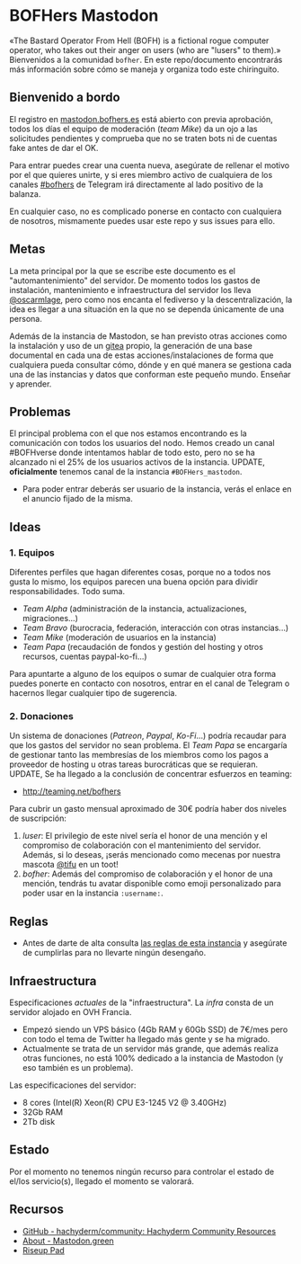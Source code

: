 # BOFHers Mastodon

«The Bastard Operator From Hell (BOFH) is a fictional rogue computer operator, who takes out their anger on users (who are "lusers" to them).» Bienvenidos a la comunidad `bofher`. En este repo/documento encontrarás más información sobre cómo se maneja y organiza todo este chiringuito.

## Bienvenido a bordo

El registro en [mastodon.bofhers.es](https://mastodon.bofhers.es) está abierto con previa aprobación, todos los días el equipo de moderación (*team Mike*) da un ojo a las solicitudes pendientes y comprueba que no se traten bots ni de cuentas fake antes de dar el OK.

Para entrar puedes crear una cuenta nueva, asegúrate de rellenar el motivo por el que quieres unirte, y si eres miembro activo de cualquiera de los canales [#bofhers](https://bofhers.es) de Telegram irá directamente al lado positivo de la balanza.

En cualquier caso, no es complicado ponerse en contacto con cualquiera de nosotros, mismamente puedes usar este repo y sus issues para ello.

## Metas

La meta principal por la que se escribe este documento es el "automantenimiento" del servidor. De momento todos los gastos de instalación, mantenimiento e infraestructura del servidor los lleva [@oscarmlage](https://mastodon.bofhers.es/@oscarmlage), pero como nos encanta el fediverso y la descentralización, la idea es llegar a una situación en la que no se dependa únicamente de una persona.

Además de la instancia de Mastodon, se han previsto otras acciones como la instalación y uso de un [gitea](https://gitea.com) propio, la generación de una base documental en cada una de estas acciones/instalaciones de forma que cualquiera pueda consultar cómo, dónde y en qué manera se gestiona cada una de las instancias y datos que conforman este pequeño mundo. Enseñar y aprender.

## Problemas

El principal problema con el que nos estamos encontrando es la comunicación con todos los usuarios del nodo. Hemos creado un canal #BOFHverse donde intentamos hablar de todo esto, pero no se ha alcanzado ni el 25% de los usuarios activos de la instancia. UPDATE, **oficialmente** tenemos canal de la instancia `#BOFHers_mastodon`.

- Para poder entrar deberás ser usuario de la instancia, verás el enlace en el anuncio fijado de la misma.

## Ideas

### 1. Equipos

Diferentes perfiles que hagan diferentes cosas, porque no a todos nos gusta lo mismo, los equipos parecen una buena opción para dividir responsabilidades. Todo suma.

- *Team Alpha* (administración de la instancia, actualizaciones, migraciones...)
- *Team Bravo* (burocracia, federación, interacción con otras instancias...)
- *Team Mike* (moderación de usuarios en la instancia)
- *Team Papa* (recaudación de fondos y gestión del  hosting y otros recursos, cuentas paypal-ko-fi...)

Para apuntarte a alguno de los equipos o sumar de cualquier otra forma puedes ponerte en contacto con nosotros, entrar en el canal de Telegram o hacernos llegar cualquier tipo de sugerencia.

### 2. Donaciones

Un sistema de donaciones (*Patreon*, *Paypal*, *Ko-Fi*...) podría recaudar para que los gastos del servidor no sean problema. El *Team Papa* se encargaría de gestionar tanto las membresías de los miembros como los pagos a proveedor de hosting u otras tareas burocráticas que se requieran. UPDATE, Se ha llegado a la conclusión de concentrar esfuerzos en teaming:

- http://teaming.net/bofhers

Para cubrir un gasto mensual aproximado de 30€ podría haber dos niveles de suscripción:

1. *luser*: El privilegio de este nivel sería el honor de una mención y el compromiso de colaboración con el mantenimiento del servidor. Además, si lo deseas, ¡serás mencionado como mecenas por nuestra mascota [@tifu](https://mastodon.bofhers.es/@tifu) en un toot!
2. *bofher*: Además del compromiso de colaboración y el honor de una mención, tendrás tu avatar disponible como emoji personalizado para poder usar en la instancia `:username:`.

## Reglas

- Antes de darte de alta consulta [las reglas de esta instancia](https://mastodon.bofhers.es/about) y asegúrate de cumplirlas para no llevarte ningún desengaño.

## Infraestructura

Especificaciones *actuales* de la "infraestructura". La *infra* consta de un servidor alojado en OVH Francia.

- Empezó siendo un VPS básico (4Gb RAM y 60Gb SSD) de 7€/mes pero con todo el tema de Twitter ha llegado más gente y se ha migrado.
- Actualmente se trata de un servidor más grande, que además realiza otras funciones, no está 100% dedicado a la instancia de Mastodon (y eso también es un problema).

Las especificaciones del servidor:

-   8 cores (Intel(R) Xeon(R) CPU E3-1245 V2 @ 3.40GHz)
-   32Gb RAM
-   2Tb disk


## Estado

Por el momento no tenemos ningún recurso para controlar el estado de el/los servicio(s), llegado el momento se valorará.

## Recursos

- [GitHub - hachyderm/community: Hachyderm Community Resources](https://github.com/hachyderm/community)
- [About - Mastodon.green](https://mastodon.green/about)
- [Riseup Pad](https://pad.riseup.net/p/NmQ6UX0BjVLsuJ0j3OxN-keep)
